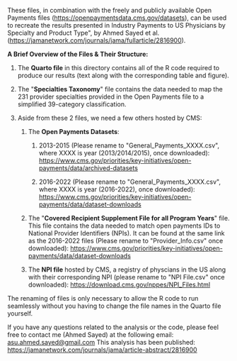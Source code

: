 These files, in combination with the freely and publicly available Open Payments files (https://openpaymentsdata.cms.gov/datasets), can be used to recreate the results presented in Industry Payments to US Physicians by Specialty and Product Type", by Ahmed Sayed et al. (https://jamanetwork.com/journals/jama/fullarticle/2816900).

**A Brief Overview of the Files & Their Structure:**

1) The **Quarto file** in this directory contains all of the R code required to produce our results (text along with the corresponding table and figure).
2) The "**Specialties Taxonomy**" file contains the data needed to map the 231 provider specialties provided in the Open Payments file to a simplified 39-category classification.
3) Aside from these 2 files, we need a few others hosted by CMS:

    1) The **Open Payments Datasets**:
                   

        1) 2013-2015 (Please rename to "General_Payments_XXXX.csv", where XXXX is year (2013/2014/2015), once downloaded): https://www.cms.gov/priorities/key-initiatives/open-payments/data/archived-datasets
    
        2) 2016-2022 (Please rename to "General_Payments_XXXX.csv", where XXXX is year (2016-2022), once downloaded): https://www.cms.gov/priorities/key-initiatives/open-payments/data/dataset-downloads
    
    3) The "**Covered Recipient Supplement File for all Program Years**" file. This file contains the data needed to match open payments IDs to National Provider Identifiers (NPIs). It can be found at the same link as the 2016-2022 files (Please rename to "Provider_Info.csv" once downloaded): https://www.cms.gov/priorities/key-initiatives/open-payments/data/dataset-downloads
    
    2) The **NPI file** hosted by CMS, a registry of physcians in the US along with their corresponding NPI (please rename to "NPI File.csv" once downloaded): https://download.cms.gov/nppes/NPI_Files.html

The renaming of files is only necessary to allow the R code to run seamlessly without you having to change the file names in the Quarto file yourself.

If you have any questions related to the analysis or the code, please feel free to contact me (Ahmed Sayed) at the following email: asu.ahmed.sayed@gmail.com
This analysis has been published: https://jamanetwork.com/journals/jama/article-abstract/2816900

